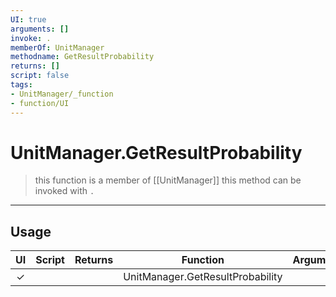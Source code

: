 ```yaml
---
UI: true
arguments: []
invoke: .
memberOf: UnitManager
methodname: GetResultProbability
returns: []
script: false
tags:
- UnitManager/_function
- function/UI
---
```

# UnitManager.GetResultProbability
> this function is a member of [[UnitManager]]
> this method can be invoked with `.`
-----
## Usage
|  UI | Script | Returns | Function | Arguments |
|:---:|:------:|-------:|:--------:|:---------|
|✓| ||UnitManager.GetResultProbability||
